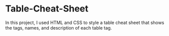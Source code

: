 # Table-Cheat-Sheet
In this project, I used HTML and CSS to style a table cheat sheet that shows the tags, names, and description of each table tag.
